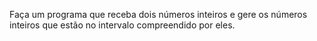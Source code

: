 Faça um programa que receba dois números inteiros e gere os números inteiros que estão no intervalo compreendido por eles.